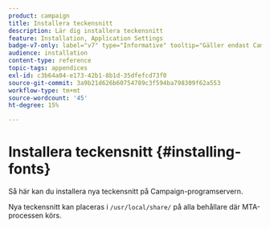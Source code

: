 ```yaml
---
product: campaign
title: Installera teckensnitt
description: Lär dig installera teckensnitt
feature: Installation, Application Settings
badge-v7-only: label="v7" type="Informative" tooltip="Gäller endast Campaign Classic v7"
audience: installation
content-type: reference
topic-tags: appendices
exl-id: c3b64a04-e173-42b1-8b1d-35dfefcd73f0
source-git-commit: 3a9b21d626b60754789c3f594ba798309f62a553
workflow-type: tm+mt
source-wordcount: '45'
ht-degree: 15%

---
```


# Installera teckensnitt {#installing-fonts}



Så här kan du installera nya teckensnitt på Campaign-programservern.

Nya teckensnitt kan placeras i `/usr/local/share/` på alla behållare där MTA-processen körs.
